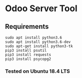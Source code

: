 # Odoo Server Tool

## Requirements
   ```
   sudo apt install python3.6
   sudo apt install python3.6-dev
   sudo apt-get install python3-tk
   pip3 install psutil
   pip3 install requests
   pip3 install psycopg2
   ```
### Tested on Ubuntu 18.4 LTS
